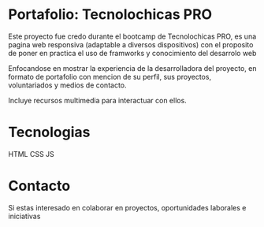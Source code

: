 # Portafolio: Tecnolochicas PRO

Este proyecto fue credo durante el bootcamp de Tecnolochicas PRO, es una pagina web responsiva (adaptable a diversos dispositivos) con el proposito de poner en practica el uso de framworks y conocimiento del desarrolo web

Enfocandose en mostrar la experiencia de la desarrolladora del proyecto, en formato de portafolio con mencion de su perfil, sus proyectos, voluntariados y medios de contacto.

Incluye recursos multimedia para interactuar con ellos.

# Tecnologias 

HTML
CSS
JS

# Contacto

Si estas interesado en colaborar en proyectos, oportunidades laborales e iniciativas 

